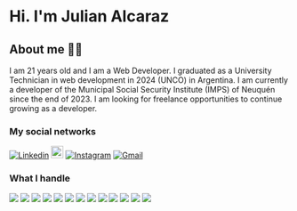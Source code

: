 # Hi. I'm Julian Alcaraz
## About me  🧑‍💻
   I am 21 years old and I am a Web Developer. I graduated as a University Technician in web development in 2024 (UNCO) in Argentina. 
   I am currently a developer of the Municipal Social Security Institute (IMPS) of Neuquén since the end of 2023.
   I am looking for freelance opportunities to continue growing as a developer.
### My social networks
[![Linkedin](https://img.shields.io/badge/-LinkedIn-blue?style=flat&logo=Linkedin&logoColor=white)](https://www.linkedin.com/in/julian-alcaraz-33084b282/)
[<img src="https://img.shields.io/github/followers/Julian-Alcaraz?label=follow&style=social" height="22" title="Follow me" />](https://github.com/Julian-Alcaraz)
[![Instagram](https://img.shields.io/badge/-Instagram-c13584?style=flat&labelColor=c13584&logo=instagram&logoColor=white)](https://www.instagram.com/alcaraz.julian/) 
[![Gmail](https://img.shields.io/badge/-Gmail-c14438?style=flat&logo=Gmail&logoColor=white)](mailto:julianalcaraz4@gmail.com)

### What I handle 
<img src = "https://img.shields.io/badge/-HTML5-E34F26?style=flat&logo=html5&logoColor=white"> <img src = "https://img.shields.io/badge/-CSS3-1572B6?style=flat&logo=css3&logoColor=white">
<img src="https://img.shields.io/badge/-Bootstrap-563D7C?style=flat&logo=bootstrap&logoColor=white">
<img src="https://img.shields.io/badge/-JavaScript-eed718?style=flat&logo=javascript&logoColor=ffffff">
<img src="https://img.shields.io/badge/-Angular-000000?style=flat&logo=angular">
<img src="https://img.shields.io/badge/-MySQL-F29111?style=flat&logo=mysql&logoColor=FFFFFF">
<img src="https://img.shields.io/badge/-Express.js-787878?style=flat">
<img src="https://img.shields.io/badge/-Node.js-3C873A?style=flat&logo=Node.js&logoColor=white">
<img src="https://img.shields.io/badge/-Firebase-FFA611?style=flat&logo=firebase&logoColor=FFFFFF">
<img src="https://img.shields.io/badge/-Progressive Web Apps-5A0FC8?style=flat">
<img src="http://img.shields.io/badge/-Git-F1502F?style=flat&logo=git&logoColor=FFFFFF">
<img src="http://img.shields.io/badge/-Github-000000?style=flat&logo=github&logoColor=FFFFFF">
<img src="http://img.shields.io/badge/-VS%20Code-007ACC?style=flat&logo=visual%20studio%20code&logoColor=white">

